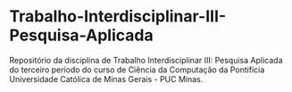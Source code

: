 # Trabalho-Interdisciplinar-III-Pesquisa-Aplicada
Repositório da disciplina de Trabalho Interdisciplinar III: Pesquisa Aplicada do terceiro período do curso de Ciência da Computação da Pontifícia Universidade Católica de Minas Gerais - PUC Minas.
